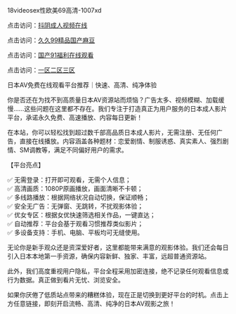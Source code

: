 18videosex性欧美69高清-1007xd

点击访问：<a href="https://heiliaowt0d7p.pages.dev/">抖阴成人视频在线</a>

点击访问：<a href="https://heiliaoow5kzm.pages.dev/">久久99精品国产麻豆</a>

点击访问：<a href="https://heiliaoxwd5i8.pages.dev/">国产91福利在线观看</a>

点击访问：<a href="https://heiliaoll4qsx.pages.dev/">一区二区三区</a>

日本AV免费在线观看平台推荐｜快速、高清、纯净体验

你是否还在为找不到高质量日本AV资源站而烦恼？广告太多、视频模糊、加载缓慢……这些问题在这里都不存在。我们专注于打造真正为用户服务的日本成人影片平台，承诺永久免费、高速播放、内容每日更新！

在本站，你可以轻松找到超过数千部高品质日本成人影片，无需注册、无任何广告，直接在线播放。内容涵盖各种题材：恋爱剧情、制服诱惑、真实素人、强烈剧情、SM调教等，满足不同偏好用户的需求。

【平台亮点】

✅ 无需登录：打开即可观看，无需个人信息；  
✅ 高清画质：1080P原画播放，画面清晰不卡顿；  
✅ 多线路播放：根据网络状况自动切换，保证顺畅；  
✅ 安全无广告：无弹窗、无跳转，不扰观影体验；  
✅ 优女专区：根据女优快速筛选相关作品，一键直达；  
✅ 自动推荐：平台会基于观看习惯推荐类似影片；  
✅ 多设备支持：手机、电脑、平板均可无缝使用。

无论你是新手观众还是资深爱好者，这里都能带来满意的观影体验。我们还会每日引入日本本地第一手资源，确保内容新鲜、独家、丰富，远超普通资源站。

此外，我们高度重视用户隐私，平台全程采用加密连接，绝不记录任何观看信息或行为数据。真正做到看片无忧、浏览安全。

如果你厌倦了低质站点带来的糟糕体验，现在正是切换到更好平台的时机。点击上方任意链接，即刻开启流畅、高清、纯净的日本AV观影之旅！

<span style="display:none;">[Canonical link]( https://github.com/xd783/riben12314 ）</span>
